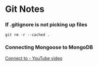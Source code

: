 # Git Notes

### If .gitignore is not picking up files

`git rm -r --cached .`

### Connecting Mongoose to MongoDB

[Connect to - YouTube video](https://www.youtube.com/watch?v=-j7qvs3zKqM&t=123s&ab_channel=ProgrammingwithUmair)
